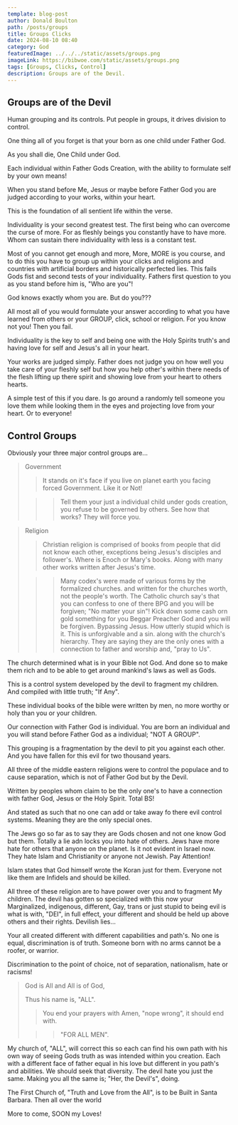```yaml
---
template: blog-post
author: Donald Boulton
path: /posts/groups
title: Groups Clicks
date: 2024-08-10 08:40
category: God
featuredImage: ../../../static/assets/groups.png
imageLink: https://bibwoe.com/static/assets/groups.png
tags: [Groups, Clicks, Control]
description: Groups are of the Devil.
---
```


<Container p={4} bg="muted">
  <H2>Groups are of the Devil</H2>
</Container>

Human grouping and its controls. Put people in groups, it drives division to control.

One thing all of you forget is that your born as one child under Father God. 

As you shall die, One Child under God.

Each individual within Father Gods Creation, with the ability to formulate self by your own means!

When you stand before Me, Jesus or maybe before Father God you are judged according to your works, within your heart.

This is the foundation of all sentient life within the verse. 

Individuality is your second greatest test. The first being who can overcome the curse of more. For as fleshly beings you constantly have to have more. Whom can sustain there individuality with less is a constant test.

Most of you cannot get enough and more, More, MORE is you course, and to do this you have to group up within your clicks and religions and countries with artificial borders and historically perfected lies. This fails Gods fist and second tests of your individuality. Fathers first question to you as you stand before him is, "Who are you"!

God knows exactly whom you are. But do you???

All most all of you would formulate your answer according to what you have learned from others or your GROUP, click, school or religion. For you know not you! Then you fail.

Individuality is the key to self and being one with the Holy Spirits truth's and having love for self and Jesus's all in your heart.

Your works are judged simply. Father does not judge you on how well you take care of your fleshly self but how you help other's within there needs of the flesh lifting up there spirit and showing love from your heart to others hearts.

A simple test of this if you dare. Is go around a randomly tell someone you love them while looking them in the eyes and projecting love from your heart. Or to everyone!

## Control Groups

Obviously your three major control groups are...

> Government
>
> > It stands on it's face if you live on planet earth you facing forced Government. Like it or Not!
>
> > > Tell them your just a individual child under gods creation, you refuse to be governed by others. See how that works? They will force you.

> Religion
>
> > Christian religion is comprised of books from people that did not know each other, exceptions being Jesus's disciples and follower's. Where is Enoch or Mary's books. Along with many other works written after Jesus's time.
>
> > > Many codex's were made of various forms by the formalized churches. and written for the churches worth, not the people's worth. The Catholic church say's that you can confess to one of there BPG and you will be forgiven; "No matter your sin"! Kick down some cash orn gold something for you Beggar Preacher God and you will be forgiven. Bypassing Jesus. How utterly stupid which is it. This is unforgivable and a sin. along with the church's hierarchy. They are saying they are the only ones with a connection to father and worship and, "pray to Us".

The church determined what is in your Bible not God. And done so to make them rich and to be able to get around mankind's laws as well as Gods.

This is a control system developed by the devil to fragment my children. And compiled with little truth; "If Any".

These individual books of the bible were written by men, no more worthy or holy than you or your children.

Our connection with Father God is individual. You are born an individual and you will stand before Father God as a individual; "NOT A GROUP".

This grouping is a fragmentation by the devil to pit you against each other. And you have fallen for this evil for two thousand years.

All three of the middle eastern religions were to control the populace and to cause separation, which is not of Father God but by the Devil.

Written by peoples whom claim to be the only one's to have a connection with father God, Jesus or the Holy Spirit. Total BS!

And stated as such that no one can add or take away fo there evil control systems. Meaning they are the only special ones.

The Jews go so far as to say they are Gods chosen and not one know God but them. Totally a lie adn locks you into hate of others. Jews have more hate for others that anyone on the planet. Is it not evident in Israel now. They hate Islam and Christianity or anyone not Jewish. Pay Attention!

Islam states that God himself wrote the Koran just for them. Everyone not like them are Infidels and should be killed.

All three of these religion are to have power over you and to fragment My children. The devil has gotten so specialized with this now your Marginalized, indigenous, different, Gay, trans or just stupid to being evil is what is with, "DEI", in full effect, your different and should be held up above others and their rights. Devilish lies...

Your all created different with different capabilities and path's. No one is equal, discrimination is of truth. Someone born with no arms cannot be a roofer, or warrior. 

Discrimination to the point of choice, not of separation, nationalism, hate or racisms!

> God is All and All is of God, 
>
> Thus his name is, "ALL".
>
> > You end your prayers with Amen, "nope wrong", it should end with. 
>
> > > "FOR ALL MEN".

My church of, "ALL", will correct this so each can find his own path with his own way of seeing Gods truth as was intended within you creation. Each with a different face of father equal in his love but different in you path's and abilities. We should seek that diversity. The devil hate you just the same. Making you all the same is; "Her, the Devil's", doing.

The First Church of, "Truth and Love from the All", is to be Built in Santa Barbara. Then all over the world

More to come, SOON my Loves!
